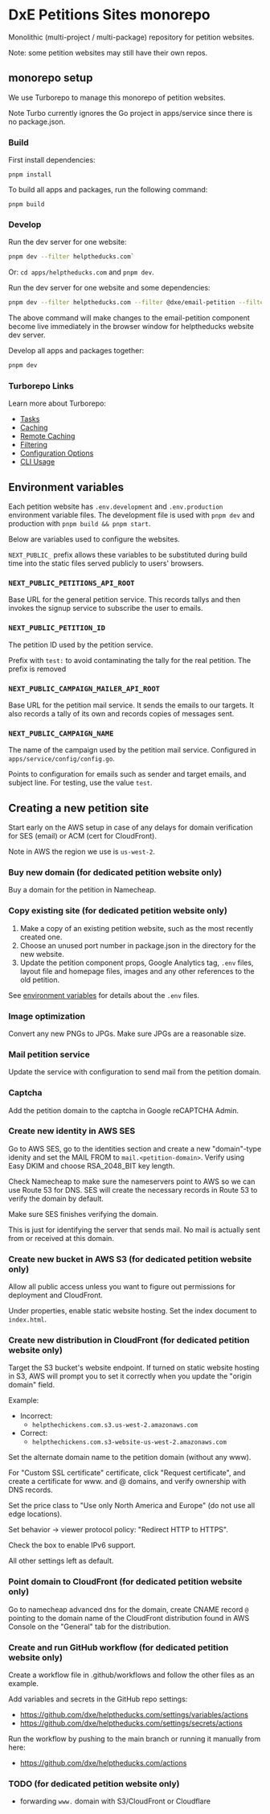 # DxE Petitions Sites monorepo

Monolithic (multi-project / multi-package) repository for petition websites.

Note: some petition websites may still have their own repos.

## monorepo setup

We use Turborepo to manage this monorepo of petition websites.

Note Turbo currently ignores the Go project in apps/service since there is no
package.json.

### Build

First install dependencies:

```
pnpm install
```

To build all apps and packages, run the following command:

```
pnpm build
```

### Develop

Run the dev server for one website:

```bash
pnpm dev --filter helptheducks.com`
```

Or: `cd apps/helptheducks.com` and `pnpm dev`.

Run the dev server for one website and some dependencies:

```bash
pnpm dev --filter helptheducks.com --filter @dxe/email-petition --filter @dxe/petitions-components
```

The above command will make changes to the email-petition component become live
immediately in the browser window for helptheducks website dev server.

Develop all apps and packages together:

```bash
pnpm dev
```

### Turborepo Links

Learn more about Turborepo:

- [Tasks](https://turbo.build/repo/docs/core-concepts/monorepos/running-tasks)
- [Caching](https://turbo.build/repo/docs/core-concepts/caching)
- [Remote Caching](https://turbo.build/repo/docs/core-concepts/remote-caching)
- [Filtering](https://turbo.build/repo/docs/core-concepts/monorepos/filtering)
- [Configuration Options](https://turbo.build/repo/docs/reference/configuration)
- [CLI Usage](https://turbo.build/repo/docs/reference/command-line-reference)

## Environment variables

Each petition website has `.env.development` and `.env.production` environment
variable files. The development file is used with `pnpm dev` and production with
`pnpm build && pnpm start`.

Below are variables used to configure the websites.

`NEXT_PUBLIC_` prefix allows these variables to be substituted during build time
into the static files served publicly to users' browsers.

### `NEXT_PUBLIC_PETITIONS_API_ROOT`

Base URL for the general petition service. This records tallys and then invokes
the signup service to subscribe the user to emails.

### `NEXT_PUBLIC_PETITION_ID`

The petition ID used by the petition service.

Prefix with `test:` to avoid contaminating the tally for the
real petition. The prefix is removed

### `NEXT_PUBLIC_CAMPAIGN_MAILER_API_ROOT`

Base URL for the petition mail service. It sends the emails to our targets.
It also records a tally of its own and records copies of messages sent.

### `NEXT_PUBLIC_CAMPAIGN_NAME`

The name of the campaign used by the petition mail service. Configured in
`apps/service/config/config.go`.

Points to configuration for emails such as sender and target emails, and subject
line. For testing, use the value `test`.

## Creating a new petition site

Start early on the AWS setup in case of any delays for domain verification for
SES (email) or ACM (cert for CloudFront).

Note in AWS the region we use is `us-west-2`.

### Buy new domain (for dedicated petition website only)

Buy a domain for the petition in Namecheap.

### Copy existing site (for dedicated petition website only)

1. Make a copy of an existing petition website, such as the most recently created one.
2. Choose an unused port number in package.json in the directory for the new website.
3. Update the petition component props, Google Analytics tag, `.env` files,
   layout file and homepage files, images and any other references to the old
   petition.

See [environment variables](#environment-variables) for details about the `.env`
files.

### Image optimization

Convert any new PNGs to JPGs. Make sure JPGs are a reasonable size.

### Mail petition service

Update the service with configuration to send mail from the petition domain.

### Captcha

Add the petition domain to the captcha in Google reCAPTCHA Admin.

### Create new identity in AWS SES

Go to AWS SES, go to the identities section and create a new "domain"-type idenity and set the MAIL FROM to
`mail.<petition-domain>`.
Verify using Easy DKIM and choose RSA_2048_BIT key length.

Check Namecheap to make sure the nameservers point to AWS so we can use Route 53 for DNS.
SES will create the necessary records in Route 53 to verify the domain by default.

Make sure SES finishes verifying the domain.

This is just for identifying the server that sends mail.
No mail is actually sent from or received at this domain.

### Create new bucket in AWS S3 (for dedicated petition website only)

Allow all public access unless you want to figure out permissions for deployment and CloudFront.

Under properties, enable static website hosting.
Set the index document to `index.html`.

### Create new distribution in CloudFront (for dedicated petition website only)

Target the S3 bucket's website endpoint. If turned on static website hosting
in S3, AWS will prompt you to set it correctly when you update the "origin
domain" field.

Example:

- Incorrect:
  - `helpthechickens.com.s3.us-west-2.amazonaws.com`
- Correct:
  - `helpthechickens.com.s3-website-us-west-2.amazonaws.com`

Set the alternate domain name to the petition domain (without any www).

For "Custom SSL certificate" certificate, click "Request certificate", and
create a certificate for www. and @ domains, and verify ownership with DNS
records.

Set the price class to "Use only North America and Europe" (do not use all edge
locations).

Set behavior -> viewer protocol policy: "Redirect HTTP to HTTPS".

Check the box to enable IPv6 support.

All other settings left as default.

### Point domain to CloudFront (for dedicated petition website only)

Go to namecheap advanced dns for the domain, create CNAME record `@` pointing
to the domain name of the CloudFront distribution found in AWS Console on the
"General" tab for the distribution.

### Create and run GitHub workflow (for dedicated petition website only)

Create a workflow file in .github/workflows and follow the other files as an
example.

Add variables and secrets in the GitHub repo settings:

- https://github.com/dxe/helptheducks.com/settings/variables/actions
- https://github.com/dxe/helptheducks.com/settings/secrets/actions

Run the workflow by pushing to the main branch or running it manually from here:

- https://github.com/dxe/helptheducks.com/actions

### TODO (for dedicated petition website only)

- forwarding `www.` domain with S3/CloudFront or Cloudflare
